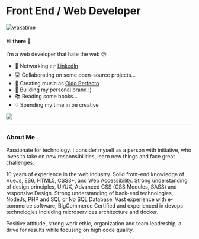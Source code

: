 # Front End / Web Developer

[![wakatime](https://wakatime.com/badge/user/64dcd9f5-b76b-4def-8fea-8020ebac03de.svg)](https://wakatime.com/@64dcd9f5-b76b-4def-8fea-8020ebac03de)

#### Hi there 👋 

I'm a web developer that hate the web 😕

- 🤹 Networking 👉 <a href="https://www.linkedin.com/in/anthuanvasquez/">LinkedIn</a>
- 💻 Collaborating on some open-source projects...
- 🎹 Creating music as <a href="https://oidoperfecto.net/">Oido Perfecto</a>
- 📱 Building my personal brand :)
- 📚 Reading some books...
- 💡 Spending my time in be creative

<p>
  <img src="https://github-readme-stats.vercel.app/api?username=anthuanvasquez&show_icons=true&count_private=true&hide_border=true&cache_seconds=86400&theme=material-palenight">
<p>

***

### About Me

Passionate for technology. I consider myself as a person with initiative, who loves to take on new responsibilities, learn new things and face great challenges.

10 years of experience in the web industry. Solid front-end knowledge of VueJs, ES6, HTML5, CSS3+, and Web Accessibility. Strong understanding of design principles, UI/UX, Advanced CSS (CSS Modules, SASS) and responsive Design. Strong understanding of back-end technologies, NodeJs, PHP and SQL or No SQL Database. Vast experience with e-commerce software, BigCommerce Certified and experienced in devops technologies including microservices architecture and docker.

Positive attitude, strong work ethic, organization and team leadership, a drive for results while focusing on high code quality.
